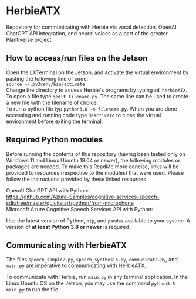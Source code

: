 # HerbieATX
 Repository for communicating with Herbie via vocal detection, OpenAI ChatGPT API integration, and neural voices as a part of the greater Plantiverse project


## How to access/run files on the Jetson
Open the LXTerminal on the Jetson, and activate the virtual environment by pasting the following line of code:  
 ```source ~/.py3venv/bin/activate```  
Change the directory to access Herbie's programs by typing `cd herbieATX`. To open a file type `gedit filename.py`. The same line can be used to create a new file with the filename of choice.  
To run a python file typ `python3.8 -m filename.py`. When you are done accessing and running code type `deactivate` to close the virtual environment before exiting the terminal.  

## Required Python modules
Before running the contents of this repository (having been tested only on Windows 11 and Linux Ubuntu 18.04 or newer), the following modules or packages are needed. To make this ReadMe more concise, links will be provided to resources (respective to the modules) that were used. Please follow the instructions provided by these linked resources. 

OpenAI ChatGPT API with Python:  
https://github.com/Azure-Samples/cognitive-services-speech-sdk/tree/master/quickstart/python/from-microphone  
Microsoft Azure Cognitive Speech Services API with Python:  

Use the latest version of Python, `pip`, and `pandas` available to your system. A version of **at least Python 3.8 or newer** is required.  

## Communicating with HerbieATX
The files `speech_sample2.py`, `speech_synthesis.py`, `communicate.py`, and `main.py` are imperative to communicating with HerbieATX.  

To communicate with Herbie, run `main.py` in any terminal application. In the Linux Ubuntu OS on the Jetson, you may use the command `python3.8 main.py` to run the file. 
